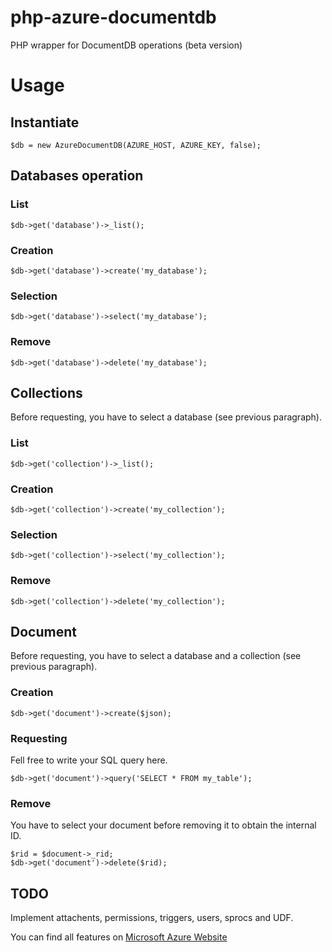 # php-azure-documentdb
PHP wrapper for DocumentDB operations (beta version)

# Usage

## Instantiate
`$db = new AzureDocumentDB(AZURE_HOST, AZURE_KEY, false);`

## Databases operation

### List
`$db->get('database')->_list();`

### Creation
`$db->get('database')->create('my_database');`

### Selection
`$db->get('database')->select('my_database');`

### Remove

`$db->get('database')->delete('my_database');`

## Collections

Before requesting, you have to select a database (see previous paragraph).

### List
`$db->get('collection')->_list();`

### Creation
`$db->get('collection')->create('my_collection');`

### Selection
`$db->get('collection')->select('my_collection');`

### Remove

`$db->get('collection')->delete('my_collection');`

## Document

Before requesting, you have to select a database and a collection (see previous paragraph).

### Creation
`$db->get('document')->create($json);`

### Requesting

Fell free to write your SQL query here.

`$db->get('document')->query('SELECT * FROM my_table');`

### Remove

You have to select your document before removing it to obtain the internal ID.

```
$rid = $document->_rid;
$db->get('document')->delete($rid);

```

## TODO

Implement attachents, permissions, triggers, users, sprocs and UDF.

You can find all features on [Microsoft Azure Website](https://msdn.microsoft.com/fr-fr/library/azure/dn781481.aspx)